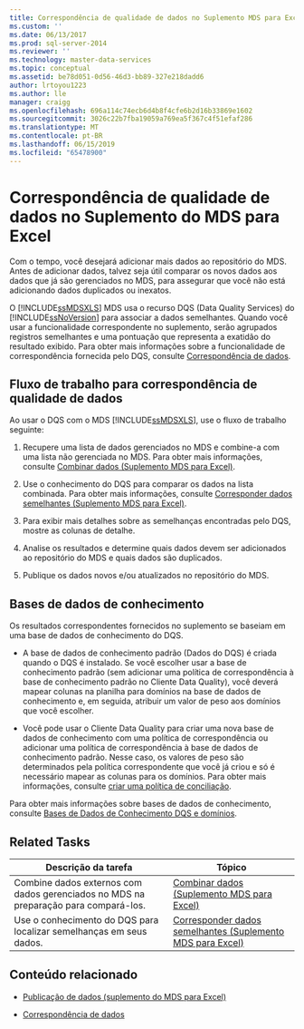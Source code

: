 ```yaml
---
title: Correspondência de qualidade de dados no Suplemento MDS para Excel | Microsoft Docs
ms.custom: ''
ms.date: 06/13/2017
ms.prod: sql-server-2014
ms.reviewer: ''
ms.technology: master-data-services
ms.topic: conceptual
ms.assetid: be78d051-0d56-46d3-bb89-327e218dadd6
author: lrtoyou1223
ms.author: lle
manager: craigg
ms.openlocfilehash: 696a114c74ecb6d4b8f4cfe6b2d16b33869e1602
ms.sourcegitcommit: 3026c22b7fba19059a769ea5f367c4f51efaf286
ms.translationtype: MT
ms.contentlocale: pt-BR
ms.lasthandoff: 06/15/2019
ms.locfileid: "65478900"
---
```

# <a name="data-quality-matching-in-the-mds-add-in-for-excel"></a>Correspondência de qualidade de dados no Suplemento do MDS para Excel
  Com o tempo, você desejará adicionar mais dados ao repositório do MDS. Antes de adicionar dados, talvez seja útil comparar os novos dados aos dados que já são gerenciados no MDS, para assegurar que você não está adicionando dados duplicados ou inexatos.  
  
 O [!INCLUDE[ssMDSXLS](../../includes/ssmdsxls-md.md)] MDS usa o recurso DQS (Data Quality Services) do [!INCLUDE[ssNoVersion](../../includes/ssnoversion-md.md)] para associar a dados semelhantes. Quando você usar a funcionalidade correspondente no suplemento, serão agrupados registros semelhantes e uma pontuação que representa a exatidão do resultado exibido. Para obter mais informações sobre a funcionalidade de correspondência fornecida pelo DQS, consulte [Correspondência de dados](../../data-quality-services/data-matching.md).  
  
## <a name="workflow-for-data-quality-matching"></a>Fluxo de trabalho para correspondência de qualidade de dados  
 Ao usar o DQS com o MDS [!INCLUDE[ssMDSXLS](../../includes/ssmdsxls-md.md)], use o fluxo de trabalho seguinte:  
  
1.  Recupere uma lista de dados gerenciados no MDS e combine-a com uma lista não gerenciada no MDS. Para obter mais informações, consulte [Combinar dados &#40;Suplemento MDS para Excel&#41;](combine-data-mds-add-in-for-excel.md).  
  
2.  Use o conhecimento do DQS para comparar os dados na lista combinada. Para obter mais informações, consulte [Corresponder dados semelhantes &#40;Suplemento MDS para Excel&#41;](match-similar-data-mds-add-in-for-excel.md).  
  
3.  Para exibir mais detalhes sobre as semelhanças encontradas pelo DQS, mostre as colunas de detalhe.  
  
4.  Analise os resultados e determine quais dados devem ser adicionados ao repositório do MDS e quais dados são duplicados.  
  
5.  Publique os dados novos e/ou atualizados no repositório do MDS.  
  
## <a name="knowledge-bases"></a>Bases de dados de conhecimento  
 Os resultados correspondentes fornecidos no suplemento se baseiam em uma base de dados de conhecimento do DQS.  
  
-   A base de dados de conhecimento padrão (Dados do DQS) é criada quando o DQS é instalado. Se você escolher usar a base de conhecimento padrão (sem adicionar uma política de correspondência à base de conhecimento padrão no Cliente Data Quality), você deverá mapear colunas na planilha para domínios na base de dados de conhecimento e, em seguida, atribuir um valor de peso aos domínios que você escolher.  
  
-   Você pode usar o Cliente Data Quality para criar uma nova base de dados de conhecimento com uma política de correspondência ou adicionar uma política de correspondência à base de dados de conhecimento padrão. Nesse caso, os valores de peso são determinados pela política correspondente que você já criou e só é necessário mapear as colunas para os domínios. Para obter mais informações, consulte [criar uma política de conciliação](../../data-quality-services/create-a-matching-policy.md).  
  
 Para obter mais informações sobre bases de dados de conhecimento, consulte [Bases de Dados de Conhecimento DQS e domínios](../../data-quality-services/dqs-knowledge-bases-and-domains.md).  
  
## <a name="related-tasks"></a>Related Tasks  
  
|Descrição da tarefa|Tópico|  
|----------------------|-----------|  
|Combine dados externos com dados gerenciados no MDS na preparação para compará-los.|[Combinar dados &#40;Suplemento MDS para Excel&#41;](combine-data-mds-add-in-for-excel.md)|  
|Use o conhecimento do DQS para localizar semelhanças em seus dados.|[Corresponder dados semelhantes &#40;Suplemento MDS para Excel&#41;](match-similar-data-mds-add-in-for-excel.md)|  
  
## <a name="related-content"></a>Conteúdo relacionado  
  
-   [Publicação de dados &#40;suplemento do MDS para Excel&#41;](overview-importing-data-from-excel-mds-add-in-for-excel.md)  
  
-   [Correspondência de dados](../../data-quality-services/data-matching.md)  
  
  
